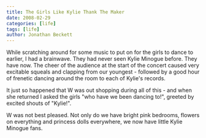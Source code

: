 ```yaml
---
title: The Girls Like Kylie Thank The Maker
date: 2008-02-29
categories: [life]
tags: [life]
author: Jonathan Beckett
---
```


While scratching around for some music to put on for the girls to dance to earlier, I had a brainwave. They had never seen Kylie Minogue before. They have now. The cheer of the audience at the start of the concert caused very excitable squeals and clapping from our youngest - followed by a good hour of frenetic dancing around the room to each of Kylie's records.

It just so happened that W was out shopping during all of this - and when she returned I asked the girls "who have we been dancing to!", greeted by excited shouts of "Kylie!".

W was not best pleased. Not only do we have bright pink bedrooms, flowers on everything and princess dolls everywhere, we now have little Kylie Minogue fans.